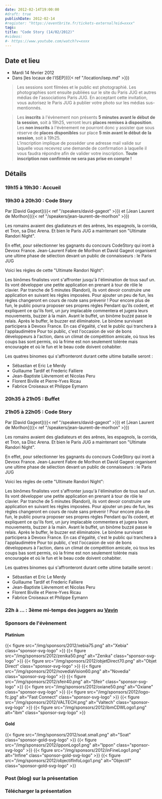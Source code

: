 ```yaml
---
date: 2012-02-14T19:00:00
#draft: true
publishDate: 2012-02-14
#register: "https://eventbrite.fr/tickets-external?eid=xxxx"
tags:
title: "Code Story (14/02/2012)"
#videos: 
#- https://www.youtube.com/watch?v=xxxx
---
```


## Date et lieu

* Mardi 14 février 2012
* Dans [les locaux de l'ISEP]({{< ref "/location/isep.md" >}})

> Les sessions sont filmées et le public est photographié. Les photographies sont ensuite publiées sur le site du Paris JUG et autres médias de l'associations Paris JUG. En acceptant cette invitation, vous autorisez le Paris JUG à publier votre photo sur les médias sus-mentionnés.

> Les **inscrits** à l'évènement non présents **5 minutes avant le début de la session**, soit à 19h25, verront leurs **places remises à disposition**.  
Les **non inscrits** à l'évènement ne pourront donc y assister que sous réserve de **places disponibles** sur place **5 min avant le début de la session**, soit à 19h25.  
L’inscription implique de posséder une adresse mail valide sur laquelle vous recevrez une demande de confirmation à laquelle il vous faudra répondre afin de valider votre inscription.
**Toute inscription non confirmée ne sera pas prise en compte !**

## Détails

### 19h15 à 19h30 : Accueil

### 19h30 à 20h30 : Code Story

Par [David Gageot]({{< ref "/speakers/david-gageot" >}}) et [Jean Laurent de Morlhon]({{< ref "/speakers/jean-laurent-de-morlhon" >}})

Les romains avaient des gladiateurs et des arênes, les espagnols, la corrida, et Tron, sa Disc Arena. Et bien le Paris JUG a maintenant son "Ultimate Randori Night".

En effet, pour sélectionner les gagnants du concours CodeStory qui iront à Devoxx France. Jean-Laurent Fabre de Morlhon et David Gageot organisent une ultime phase de sélection devant un public de connaisseurs : le Paris JUG

Voici les règles de cette "Ultimate Randori Night":

Les binômes finalistes vont s'affronter jusqu'à l'élimination de tous sauf un.
Ils vont développer une petite application en prenant à tour de rôle le clavier.
Par tranche de 5 minutes (Randori), ils vont devoir construire une application en suivant les règles imposées.
Pour ajouter un peu de fun, les règles changeront en cours de route sans prévenir !
Pour encore plus de fun, le public pourra proposer ses propres règles
Pendant qu'ils codent, et expliquent ce qu'ils font, un jury implacable commentera et jugera leurs mouvements, buzzer à la main.
Avant le buffet, un binôme buzzé passe le relais.
Après le buffer, le buzzer est éliminatoire.
Le binôme survivant participera à Devoxx France.
En cas d'égalité, c'est le public qui tranchera à l'applaudimètre
Pour toi public, c'est l'occasion de voir de bons développeurs à l'action, dans un climat de compétition amicale, où tous les coups bas sont permis, où la frime est non seulement tolérée mais encouragée et où le fun et le beau code doivent cohabiter.

Les quatres binomes qui s'affronteront durant cette ultime bataille seront :

- Sébastian et Eric Le Merdy
- Guillaume Tardif et Frederic Falliere
- Jean-Baptiste Lièvremont et Nicolas Peru
- Florent Biville et Pierre-Yves Ricau
- Fabrice Croiseaux et Philippe Eymann

### 20h35 à 21h05 : Buffet

### 21h05 à 22h05 :  Code Story

Par [David Gageot]({{< ref "/speakers/david-gageot" >}}) et [Jean Laurent de Morlhon]({{< ref "/speakers/jean-laurent-de-morlhon" >}})

Les romains avaient des gladiateurs et des arênes, les espagnols, la corrida, et Tron, sa Disc Arena. Et bien le Paris JUG a maintenant son "Ultimate Randori Night".

En effet, pour sélectionner les gagnants du concours CodeStory qui iront à Devoxx France. Jean-Laurent Fabre de Morlhon et David Gageot organisent une ultime phase de sélection devant un public de connaisseurs : le Paris JUG

Voici les règles de cette "Ultimate Randori Night":

Les binômes finalistes vont s'affronter jusqu'à l'élimination de tous sauf un.
Ils vont développer une petite application en prenant à tour de rôle le clavier.
Par tranche de 5 minutes (Randori), ils vont devoir construire une application en suivant les règles imposées.
Pour ajouter un peu de fun, les règles changeront en cours de route sans prévenir !
Pour encore plus de fun, le public pourra proposer ses propres règles
Pendant qu'ils codent, et expliquent ce qu'ils font, un jury implacable commentera et jugera leurs mouvements, buzzer à la main.
Avant le buffet, un binôme buzzé passe le relais.
Après le buffer, le buzzer est éliminatoire.
Le binôme survivant participera à Devoxx France.
En cas d'égalité, c'est le public qui tranchera à l'applaudimètre
Pour toi public, c'est l'occasion de voir de bons développeurs à l'action, dans un climat de compétition amicale, où tous les coups bas sont permis, où la frime est non seulement tolérée mais encouragée et où le fun et le beau code doivent cohabiter.

Les quatres binomes qui s'affronteront durant cette ultime bataille seront :

- Sébastian et Eric Le Merdy
- Guillaume Tardif et Frederic Falliere
- Jean-Baptiste Lièvremont et Nicolas Peru
- Florent Biville et Pierre-Yves Ricau
- Fabrice Croiseaux et Philippe Eymann

### 22h à ... : 3ème mi-temps des juggers au [Vavin](https://maps.google.fr/maps/place?hl=fr&sourceid=navclient-ff&rlz=1B3GGGL_frFR294FR295&um=1&ie=UTF-8&q=restaurant+le+vavin+paris&fb=1&gl=fr&hq=restaurant+le+vavin&hnear=paris&cid=16763854041267710574)

### Sponsors de l'évènement

#### Platinium
{{< figure src="/img/sponsors/2012/xebia75.png" alt="Xebia" class="sponsor-svg-logo" >}}
{{< figure src="/img/sponsors/2012/zenika50.png" alt="Zenika" class="sponsor-svg-logo" >}}
{{< figure src="/img/sponsors/2012/objetDirect70.png" alt="Objet Direct" class="sponsor-svg-logo" >}}
{{< figure src="/img/sponsors/2012/novediaVision60.png" alt="Novedia" class="sponsor-svg-logo" >}}
{{< figure src="/img/sponsors/2012/sfeir40.png" alt="Sfeir" class="sponsor-svg-logo" >}}
{{< figure src="/img/sponsors/2012/oxiane50.png" alt="Oxiane" class="sponsor-svg-logo" >}}
{{< figure src="/img/sponsors/2012/logo-fc.jpg" alt="Fast Connect" class="sponsor-svg-logo" >}}
{{< figure src="/img/sponsors/2012/VALTECH.png" alt="Valtech" class="sponsor-svg-logo" >}}
{{< figure src="/img/sponsors/2012/ibmCDWLogo1.png" alt="ibm" class="sponsor-svg-logo" >}}

#### Gold
{{< figure src="/img/sponsors/2012/soat.small.png" alt="Soat" class="sponsor-gold-svg-logo" >}}
{{< figure src="/img/sponsors/2012/ipponLogo1.png" alt="Ippon" class="sponsor-svg-logo" >}}
{{< figure src="/img/sponsors/2012/inFineLogo1.png" alt="Infine" class="sponsor-gold-svg-logo" >}}
{{< figure src="/img/sponsors/2012/objectifInfoLogo1.png" alt="Objectif" class="sponsor-gold-svg-logo" >}}



### Post (blog) sur la présentation

### Télécharger la présentation
